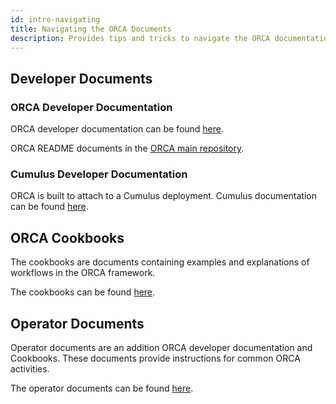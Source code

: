 ```yaml
---
id: intro-navigating
title: Navigating the ORCA Documents
description: Provides tips and tricks to navigate the ORCA documentation.
---
```

## Developer Documents

### ORCA Developer Documentation
ORCA developer documentation can be found [here](../../developer/quickstart/developer-intro.md).

ORCA README documents in the [ORCA main repository](https://github.com/nasa/cumulus-orca).

### Cumulus Developer Documentation
ORCA is built to attach to a Cumulus deployment. Cumulus documentation
can be found [here](https://nasa.github.io/cumulus/docs/cumulus-docs-readme).

## ORCA Cookbooks
The cookbooks are documents containing examples and explanations of
workflows in the ORCA framework.

The cookbooks can be found [here](../../cookbook/cookbook-intro.md).

## Operator Documents
Operator documents are an addition ORCA developer documentation and
Cookbooks. These documents provide instructions for common ORCA
activities.

The operator documents can be found [here](../../operator/operator-intro.md).
